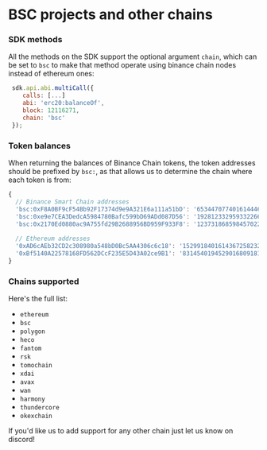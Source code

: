 # BSC projects and other chains

### SDK methods

All the methods on the SDK support the optional argument `chain`, which can be set to `bsc` to make that method operate using binance chain nodes instead of ethereum ones:

```javascript
 sdk.api.abi.multiCall({
    calls: [...]
    abi: 'erc20:balanceOf',
    block: 12116271,
    chain: 'bsc'
 });
```

### Token balances

When returning the balances of Binance Chain tokens, the token addresses should be prefixed by `bsc:`, as that allows us to determine the chain where each token is from:

```javascript
{
  // Binance Smart Chain addresses
  'bsc:0xF8A0BF9cF54Bb92F17374d9e9A321E6a111a51bD': '6534470774016144468787',
  'bsc:0xe9e7CEA3DedcA5984780Bafc599bD69ADd087D56': '19281233295933226615043458',
  'bsc:0x2170Ed0880ac9A755fd29B2688956BD959F933F8': '12373186859845702202214',
  
  // Ethereum addresses
  '0xAD6cAEb32CD2c308980a548bD0Bc5AA4306c6c18': '152991840161436725823207',
  '0xBf5140A22578168FD562DCcF235E5D43A02ce9B1': '8314540194529016809181'
}
```

### Chains supported

Here's the full list:

* `ethereum`
* `bsc`
* `polygon`
* `heco`
* `fantom`
* `rsk`
* `tomochain`
* `xdai`
* `avax`
* `wan`
* `harmony`
* `thundercore`
* `okexchain`

If you'd like us to add support for any other chain just let us know on discord!


